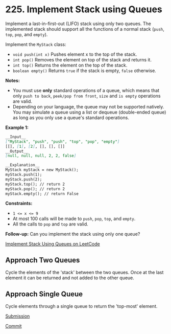 # 225. Implement Stack using Queues

Implement a last-in-first-out (LIFO) stack using only two queues. The implemented stack should support all the functions of a normal stack (`push`, `top`, `pop`, and `empty`).

Implement the `MyStack` class:

- `void push(int x)` Pushes element x to the top of the stack.
- `int pop()` Removes the element on top of the stack and returns it.
- `int top()` Returns the element on the top of the stack.
- `boolean empty()` Returns `true` if the stack is empty, `false` otherwise.

__Notes:__

- You must use __only__ standard operations of a queue, which means that only `push to back`, `peek/pop from front`, `size` and `is empty` operations are valid.
- Depending on your language, the queue may not be supported natively. You may simulate a queue using a list or dequeue (double-ended queue) as long as you only use a queue's standard operations.

__Example 1:__

```md
__Input__
["MyStack", "push", "push", "top", "pop", "empty"]
[[], [1], [2], [], [], []]
__Output__
[null, null, null, 2, 2, false]

__Explanation__
MyStack myStack = new MyStack();
myStack.push(1);
myStack.push(2);
myStack.top(); // return 2
myStack.pop(); // return 2
myStack.empty(); // return False
```

__Constraints:__

- `1 <= x <= 9`
- At most 100 calls will be made to `push`, `pop`, `top`, and `empty`.
- All the calls to `pop` and `top` are valid.

__Follow-up:__ Can you implement the stack using only one queue?

[Implement Stack Using Queues on LeetCode](https://leetcode.com/problems/implement-stack-using-queues/)

## Approach Two Queues

Cycle the elements of the 'stack' between the two queues. Once at the last element it can be returned and not added to the other queue.

## Approach Single Queue

Cycle elements through a single queue to return the 'top-most' element.

[Submission](https://leetcode.com/submissions/detail/693836031/)

[Commit](https://github.com/math0898/LeetCode/tree/34fbb3887de2b24f9dae83c086c2404a1dc1e07b)
